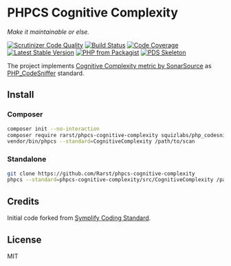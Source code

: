 # PHPCS Cognitive Complexity

_Make it maintainable or else._

[![Scrutinizer Code Quality](https://scrutinizer-ci.com/g/Rarst/phpcs-cognitive-complexity/badges/quality-score.png?b=master)](https://scrutinizer-ci.com/g/Rarst/phpcs-cognitive-complexity/?branch=master)
[![Build Status](https://scrutinizer-ci.com/g/Rarst/phpcs-cognitive-complexity/badges/build.png?b=master)](https://scrutinizer-ci.com/g/Rarst/phpcs-cognitive-complexity/build-status/master)
[![Code Coverage](https://scrutinizer-ci.com/g/Rarst/phpcs-cognitive-complexity/badges/coverage.png?b=master)](https://scrutinizer-ci.com/g/Rarst/phpcs-cognitive-complexity/?branch=master)
[![Latest Stable Version](https://img.shields.io/packagist/v/rarst/phpcs-cognitive-complexity.svg?label=version)](https://packagist.org/packages/rarst/phpcs-cognitive-complexity)
[![PHP from Packagist](https://img.shields.io/packagist/php-v/rarst/phpcs-cognitive-complexity.svg)](https://packagist.org/packages/rarst/phpcs-cognitive-complexity)
[![PDS Skeleton](https://img.shields.io/badge/pds-skeleton-blue.svg)](https://github.com/php-pds/skeleton)

The project implements [Cognitive Complexity metric by SonarSource](https://www.sonarsource.com/resources/white-papers/cognitive-complexity.html) as [PHP_CodeSniffer](https://github.com/squizlabs/PHP_CodeSniffer) standard.

## Install

### Composer

```bash
composer init --no-interaction
composer require rarst/phpcs-cognitive-complexity squizlabs/php_codesniffer dealerdirect/phpcodesniffer-composer-installer
vendor/bin/phpcs --standard=CognitiveComplexity /path/to/scan
```

### Standalone

```bash
git clone https://github.com/Rarst/phpcs-cognitive-complexity
phpcs --standard=phpcs-cognitive-complexity/src/CognitiveComplexity /path/to/scan
```

## Credits

Initial code forked from [Symplify Coding Standard](https://github.com/Symplify/Symplify).

## License

MIT